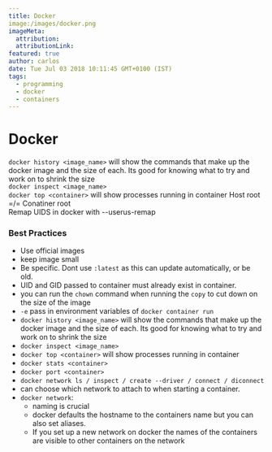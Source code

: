 ```yaml
---
title: Docker
image:/images/docker.png
imageMeta:
  attribution:
  attributionLink:
featured: true
author: carlos
date: Tue Jul 03 2018 10:11:45 GMT+0100 (IST)
tags:
  - programming  
  - docker  
  - containers
---
```


# Docker

`docker history <image_name>` will show the commands that make up the docker image and the size of each. Its good for knowing what to try and work on to shrink the size  
`docker inspect <image_name>`   
`docker top <container>` will show processes running in container
Host root =/= Conatiner root  
Remap UIDS in docker with --userus-remap



### Best Practices
 
 * Use official images  
 * keep image small  
 * Be specific. Dont use `:latest` as this can update automatically, or be old.  
 * UID and GID passed to container must already exist in container. 
 * you can run the `chown` command when running the `copy` to cut down on the size of the image
 * `-e` pass in environment variables of `docker container run`  
 * `docker history <image_name>` will show the commands that make up the docker image and the size of each. Its good for knowing what to try and work on to shrink the size  
 * `docker inspect <image_name>`  
 * `docker top <container>` will show processes running in container  
 * `docker stats <container>`  
 * `docker port <container>` 
 * `docker network ls / inspect / create --driver / connect / diconnect`  
 * can choose which network to attach to when starting a container. 
 * `docker network`:  
   * naming is crucial
   * docker defaults the hostname to the containers name but you can also set aliases.  
   * If you set up a new network on docker the names of the containers are visible to other containers on the network

